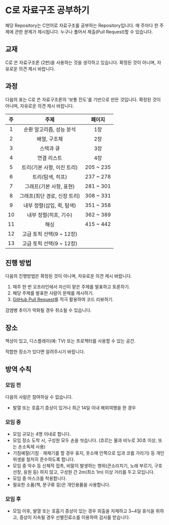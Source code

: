 # C로 자료구조 공부하기

해당 Repository는 C언어로 자료구조를 공부하는 Repository입니다. 매 주마다 한 주제에 관한 문제가 제시됩니다. 누구나 풀어서 제출(Pull Request)할 수 있습니다.

## 교재

C로 쓴 자료구조론 (2판)을 사용하는 것을 생각하고 있습니다. 확정된 것이 아니며, 자유로운 의견 제시 바랍니다.

## 과정

다음의 표는 C로 쓴 자료구조론의 '보통 진도'를 기반으로 만든 것입니다. 확정된 것이 아니며, 자유로운 의견 제시 바랍니다.

|  주  |             주제             |  페이지   |
| :--: | :--------------------------: | :-------: |
|  1   |   순환 알고리즘, 성능 분석   |    1장    |
|  2   |         배열, 구조체         |    2장    |
|  3   |          스택과 큐           |    3장    |
|  4   |         연결 리스트          |    4장    |
|  5   |  트리(기본 사항, 이진 트리)  | 205 ~ 235 |
|  6   |       트리(탐색, 히프)       | 237 ~ 278 |
|  7   |   그래프(기본 사항, 표현)    | 281 ~ 301 |
|  8   | 그래프(최단 경로, 신장 트리) | 308 ~ 331 |
|  9   |  내부 정렬(삽입, 퀵, 탐색)   | 351 ~ 358 |
|  10  |    내부 정렬(히프, 기수)     | 362 ~ 389 |
|  11  |             해싱             | 415 ~ 442 |
|  12  |   고급 토픽 선택(9 ~ 12장)   |           |
|  13  |   고급 토픽 선택(9 ~ 12장)   |           |

## 진행 방법

다음의 진행방법은 확정된 것이 아니며, 자유로운 의견 제시 바랍니다.

1. 매주 한 번 오프라인에서 자신이 맡은 주제를 발표하고 토론하기.
2. 해당 주제를 발표한 사람이 문제를 제시하기.
3. [GitHub Pull Request](https://mansukim1125.github.io/2020/06/20/code-review-guide-for-github.html)를 적극 활용하여 코드 리뷰하기.

감염병 추이가 악화될 경우 취소될 수 있습니다.

## 장소

책상이 있고, 디스플레이(예: TV) 또는 프로젝터를 사용할 수 있는 공간.

적합한 장소가 있다면 알려주시기 바랍니다.

## 방역 수칙

### 모임 전

다음의 사람은 참여하실 수 없습니다.

- 발열 또는 호흠기 증상이 있거나 최근 14일 이내 해외여행을 한 경우

### 모임 중

- 모임 규모는 4명 이내로 합니다.
- 모임 장소 도착 시, 구성원 모두 손을 씻습니다. (흐르는 물과 비누로 30초 이상, 또는 손소독제 사용)
- 기침예절(기침ㆍ재채기를 할 경우 휴지, 옷소매 안쪽으로 입과 코를 가리기) 등 개인위생을 철저히 준수하도록 합니다.
- 모임 중 악수 등 신체적 접촉, 비말이 발생하는 행위(큰소리치기, 노래 부르기, 구호 선창, 응원 등) 하지 않고, 구성원 간 2m(최소 1m) 이상 거리를 두고 모입니다.
- 모임 중 마스크를 착용합니다.
- 필요한 소품(책, 문구류 등)은 개인용품을 사용합니다.

### 모임 후

- 모임 이후, 발열 또는 호흡기 증상이 있는 경우 외출을 자제하고 3~4일 휴식을 취하고, 증상이 지속될 경우 선별진료소를 이용하여 검사를 받습니다.
